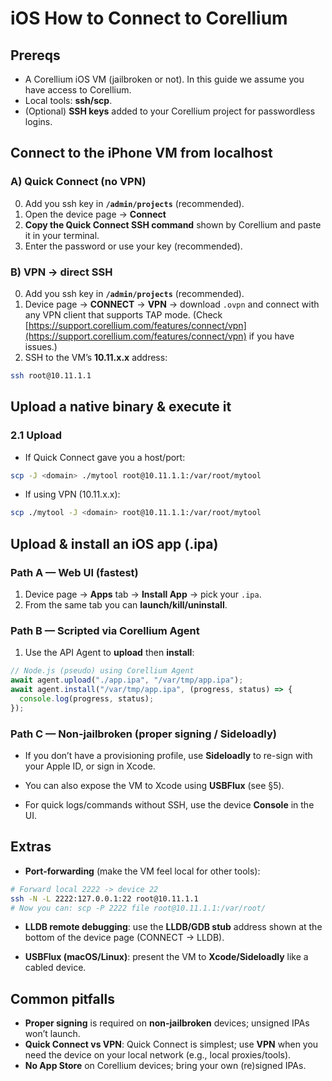 # iOS How to Connect to Corellium

## **Prereqs**
- A Corellium iOS VM (jailbroken or not). In this guide we assume you have access to Corellium.
- Local tools: **ssh/scp**.
- (Optional) **SSH keys** added to your Corellium project for passwordless logins.

## **Connect to the iPhone VM from localhost**

### A) **Quick Connect (no VPN)**
0) Add you ssh key in **`/admin/projects`** (recommended).
1) Open the device page → **Connect**
2) **Copy the Quick Connect SSH command** shown by Corellium and paste it in your terminal.
3) Enter the password or use your key (recommended).

### B) **VPN → direct SSH**
0) Add you ssh key in **`/admin/projects`** (recommended).
1) Device page → **CONNECT** → **VPN** → download `.ovpn` and connect with any VPN client that supports TAP mode. (Check [https://support.corellium.com/features/connect/vpn](https://support.corellium.com/features/connect/vpn) if you have issues.)
2) SSH to the VM’s **10.11.x.x** address:
```bash
ssh root@10.11.1.1
```

## **Upload a native binary & execute it**

### 2.1 **Upload**
- If Quick Connect gave you a host/port:
```bash
scp -J <domain> ./mytool root@10.11.1.1:/var/root/mytool
```

- If using VPN (10.11.x.x):
```bash
scp ./mytool -J <domain> root@10.11.1.1:/var/root/mytool
```

## **Upload & install an iOS app (.ipa)**

### Path A — **Web UI (fastest)**
1) Device page → **Apps** tab → **Install App** → pick your `.ipa`.  
2) From the same tab you can **launch/kill/uninstall**.

### Path B — **Scripted via Corellium Agent**
1) Use the API Agent to **upload** then **install**:
```js
// Node.js (pseudo) using Corellium Agent
await agent.upload("./app.ipa", "/var/tmp/app.ipa");
await agent.install("/var/tmp/app.ipa", (progress, status) => {
  console.log(progress, status);
});
```

### Path C — **Non-jailbroken (proper signing / Sideloadly)**
- If you don’t have a provisioning profile, use **Sideloadly** to re-sign with your Apple ID, or sign in Xcode.  
- You can also expose the VM to Xcode using **USBFlux** (see §5).

- For quick logs/commands without SSH, use the device **Console** in the UI.

## **Extras**

- **Port-forwarding** (make the VM feel local for other tools):
```bash
# Forward local 2222 -> device 22
ssh -N -L 2222:127.0.0.1:22 root@10.11.1.1
# Now you can: scp -P 2222 file root@10.11.1.1:/var/root/
```

- **LLDB remote debugging**: use the **LLDB/GDB stub** address shown at the bottom of the device page (CONNECT → LLDB).

- **USBFlux (macOS/Linux)**: present the VM to **Xcode/Sideloadly** like a cabled device.

## **Common pitfalls**
- **Proper signing** is required on **non-jailbroken** devices; unsigned IPAs won’t launch.  
- **Quick Connect vs VPN**: Quick Connect is simplest; use **VPN** when you need the device on your local network (e.g., local proxies/tools).  
- **No App Store** on Corellium devices; bring your own (re)signed IPAs.


